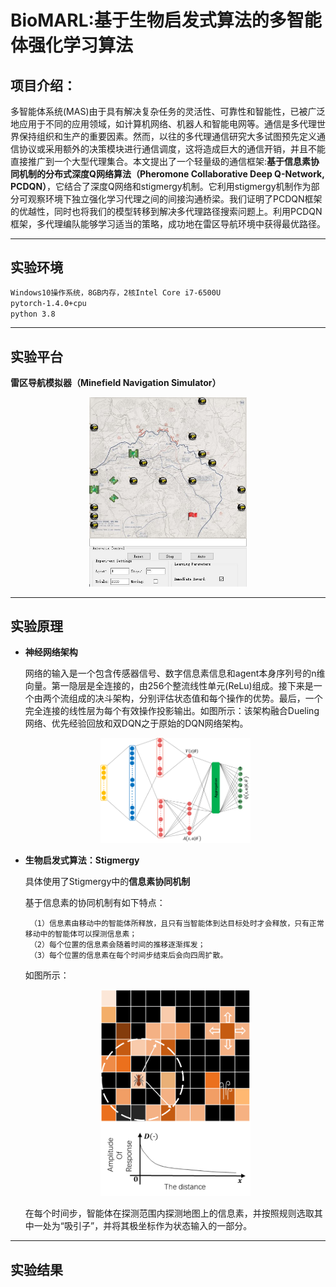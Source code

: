 # BioMARL:基于生物启发式算法的多智能体强化学习算法
## 项目介绍：
多智能体系统(MAS)由于具有解决复杂任务的灵活性、可靠性和智能性，已被广泛地应用于不同的应用领域，如计算机网络、机器人和智能电网等。通信是多代理世界保持组织和生产的重要因素。然而，以往的多代理通信研究大多试图预先定义通信协议或采用额外的决策模块进行通信调度，这将造成巨大的通信开销，并且不能直接推广到一个大型代理集合。本文提出了一个轻量级的通信框架:**基于信息素协同机制的分布式深度Q网络算法（Pheromone Collaborative Deep Q-Network, PCDQN）**，它结合了深度Q网络和stigmergy机制。它利用stigmergy机制作为部分可观察环境下独立强化学习代理之间的间接沟通桥梁。我们证明了PCDQN框架的优越性，同时也将我们的模型转移到解决多代理路径搜索问题上。利用PCDQN框架，多代理编队能够学习适当的策略，成功地在雷区导航环境中获得最优路径。
***
## 实验环境
```sh
Windows10操作系统，8GB内存，2核Intel Core i7-6500U
pytorch-1.4.0+cpu
python 3.8
```
***
## 实验平台
**雷区导航模拟器（Minefield Navigation Simulator）**

<div align=center>
<img src="https://github.com/Aaricis/BioMARL/blob/main/MARL/images/simulator.png" width="50%"/>
</div>

***

## 实验原理

- **神经网络架构**

    网络的输入是一个包含传感器信号、数字信息素信息和agent本身序列号的n维向量。第一隐层是全连接的，由256个整流线性单元(ReLu)组成。接下来是一个由两个流组成的决斗架构，分别评估状态值和每个操作的优势。最后，一个完全连接的线性层为每个有效操作投影输出。如图所示：该架构融合Dueling网络、优先经验回放和双DQN之于原始的DQN网络架构。
    
    <div align=center>
    <img src="https://github.com/Aaricis/BioMARL/blob/main/MARL/images/5.png" width="50%"/>
    </div>

- **生物启发式算法：Stigmergy**

    具体使用了Stigmergy中的**信息素协同机制**
    
    基于信息素的协同机制有如下特点：
    
       （1）信息素由移动中的智能体所释放，且只有当智能体到达目标处时才会释放，只有正常移动中的智能体可以探测信息素；
       （2）每个位置的信息素会随着时间的推移逐渐挥发；
       （3）每个位置的信息素在每个时间步结束后会向四周扩散。
    如图所示：
    
    <div align=center>
    <img src="https://github.com/Aaricis/BioMARL/blob/main/MARL/images/6.png" width="50%"/>
    </div>
    
    在每个时间步，智能体在探测范围内探测地图上的信息素，并按照规则选取其中一处为“吸引子”，并将其极坐标作为状态输入的一部分。

***
## 实验结果
